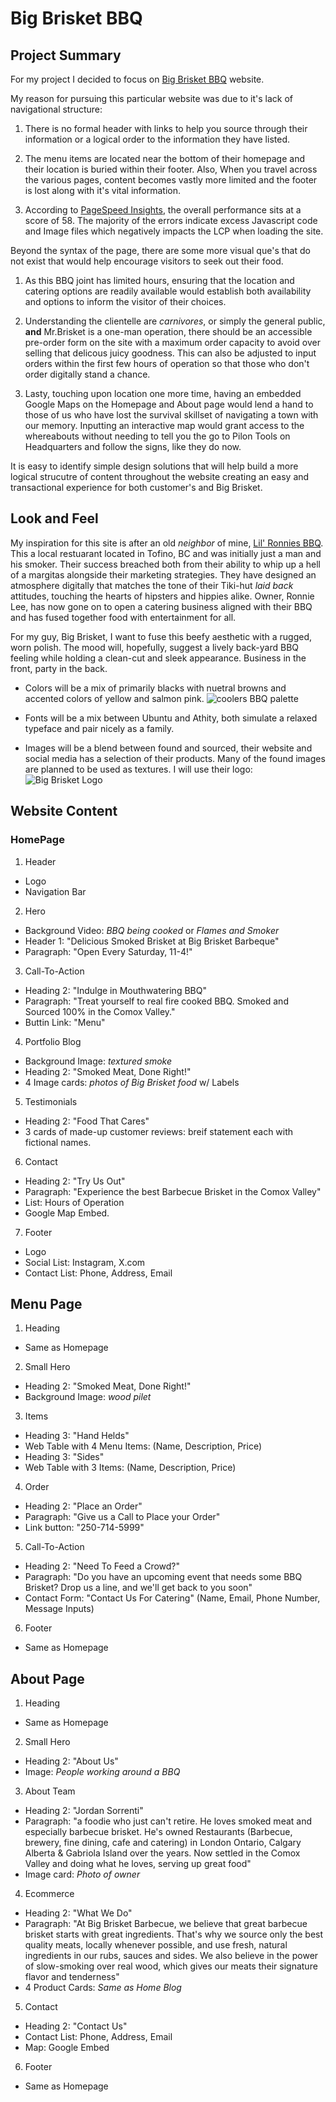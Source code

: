 # Big Brisket BBQ

## Project Summary

For my project I decided to focus on [Big Brisket BBQ](https://bigbrisketbarbecue.com/) website.

My reason for pursuing this particular website was due to it's lack of navigational structure:

1. There is no formal header with links to help you source through their information or a logical order to the information they have listed.

2. The menu items are located near the bottom of their homepage and their location is buried within their footer. Also, When you travel across the various pages, content becomes vastly more limited and the footer is lost along with it's vital information.

3. According to [PageSpeed Insights](https://pagespeed.web.dev/analysis/https-bigbrisketbarbecue-com/z1q5wdxm9u?form_factor=mobile), the overall performance sits at a score of 58. The majority of the errors indicate excess Javascript code and Image files which negatively impacts the LCP when loading the site.

Beyond the syntax of the page, there are some more visual que's that do not exist that would help encourage visitors to seek out their food.

1. As this BBQ joint has limited hours, ensuring that the location and catering options are readily available would establish both availability and options to inform the visitor of their choices.

2. Understanding the clientelle are _carnivores_, or simply the general public, **and** Mr.Brisket is a one-man operation, there should be an accessible pre-order form on the site with a maximum order capacity to avoid over selling that delicous juicy goodness. This can also be adjusted to input orders within the first few hours of operation so that those who don't order digitally stand a chance.

3. Lasty, touching upon location one more time, having an embedded Google Maps on the Homepage and About page would lend a hand to those of us who have lost the survival skillset of navigating a town with our memory. Inputting an interactive map would grant access to the whereabouts without needing to tell you the go to Pilon Tools on Headquarters and follow the signs, like they do now.

It is easy to identify simple design solutions that will help build a more logical strucutre of content throughout the website creating an easy and transactional experience for both customer's and Big Brisket.

## Look and Feel

My inspiration for this site is after an old _neighbor_ of mine, [Lil' Ronnies BBQ](https://www.lilronniesbbq.com/). This a local restuarant located in Tofino, BC and was initially just a man and his smoker. Their success breached both from their ability to whip up a hell of a margitas alongside their marketing strategies. They have designed an atmosphere digitally that matches the tone of their Tiki-hut _laid back_ attitudes, touching the hearts of hipsters and hippies alike. Owner, Ronnie Lee, has now gone on to open a catering business aligned with their BBQ and has fused together food with entertainment for all.

For my guy, Big Brisket, I want to fuse this beefy aesthetic with a rugged, worn polish. The mood will, hopefully, suggest a lively back-yard BBQ feeling while holding a clean-cut and sleek appearance. Business in the front, party in the back.

- Colors will be a mix of primarily blacks with nuetral browns and accented colors of yellow and salmon pink.
  ![coolers BBQ palette](images/coolers.png)

- Fonts will be a mix between Ubuntu and Athity, both simulate a relaxed typeface and pair nicely as a family.

- Images will be a blend between found and sourced, their website and social media has a selection of their products. Many of the found images are planned to be used as textures. I will use their logo:
  ![Big Brisket Logo](images/logo.webp)

## Website Content

### HomePage

1. Header

- Logo
- Navigation Bar

2. Hero

- Background Video: _BBQ being cooked_ or _Flames and Smoker_
- Header 1: "Delicious Smoked Brisket at Big Brisket Barbeque"
- Paragraph: "Open Every Saturday, 11-4!"

3. Call-To-Action

- Heading 2: "Indulge in Mouthwatering BBQ"
- Paragraph: "Treat yourself to real fire cooked BBQ. Smoked and Sourced 100% in the Comox Valley."
- Buttin Link: "Menu"

4. Portfolio Blog

- Background Image: _textured smoke_
- Heading 2: "Smoked Meat, Done Right!"
- 4 Image cards: _photos of Big Brisket food_ w/ Labels

5. Testimonials

- Heading 2: "Food That Cares"
- 3 cards of made-up customer reviews: breif statement each with fictional names.

6. Contact

- Heading 2: "Try Us Out"
- Paragraph: "Experience the best Barbecue Brisket in the Comox Valley"
- List: Hours of Operation
- Google Map Embed.

7. Footer

- Logo
- Social List: Instagram, X.com
- Contact List: Phone, Address, Email

## Menu Page

1. Heading

- Same as Homepage

2. Small Hero

- Heading 2: "Smoked Meat, Done Right!"
- Background Image: _wood pilet_

3. Items

- Heading 3: "Hand Helds"
- Web Table with 4 Menu Items: (Name, Description, Price)
- Heading 3: "Sides"
- Web Table with 3 Items: (Name, Description, Price)

4. Order

- Heading 2: "Place an Order"
- Paragraph: "Give us a Call to Place your Order"
- Link button: "250-714-5999"

5. Call-To-Action

- Heading 2: "Need To Feed a Crowd?"
- Paragraph: "Do you have an upcoming event that needs some BBQ Brisket? Drop us a line, and we'll get back to you soon"
- Contact Form: "Contact Us For Catering" (Name, Email, Phone Number, Message Inputs)

6. Footer

- Same as Homepage

## About Page

1. Heading

- Same as Homepage

2. Small Hero

- Heading 2: "About Us"
- Image: _People working around a BBQ_

3. About Team

- Heading 2: "Jordan Sorrenti"
- Paragraph: "a foodie who just can't retire. He loves smoked meat and especially barbecue brisket. He's owned Restaurants (Barbecue, brewery, fine dining, cafe and catering) in London Ontario, Calgary Alberta & Gabriola Island over the years. Now settled in the Comox Valley and doing what he loves, serving up great food"
- Image card: _Photo of owner_

4. Ecommerce

- Heading 2: "What We Do"
- Paragraph: "At Big Brisket Barbecue, we believe that great barbecue brisket starts with great ingredients. That's why we source only the best quality meats, locally whenever possible, and use fresh, natural ingredients in our rubs, sauces and sides. We also believe in the power of slow-smoking over real wood, which gives our meats their signature flavor and tenderness"
- 4 Product Cards: _Same as Home Blog_

5. Contact

- Heading 2: "Contact Us"
- Contact List: Phone, Address, Email
- Map: Google Embed

6. Footer

- Same as Homepage
